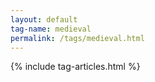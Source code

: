 ```yaml
---
layout: default
tag-name: medieval
permalink: /tags/medieval.html
---
```


{% include tag-articles.html %}
